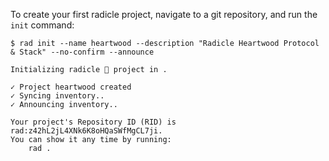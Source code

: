 
To create your first radicle project, navigate to a git repository, and run
the `init` command:

```
$ rad init --name heartwood --description "Radicle Heartwood Protocol & Stack" --no-confirm --announce

Initializing radicle 👾 project in .

✓ Project heartwood created
✓ Syncing inventory..
✓ Announcing inventory..

Your project's Repository ID (RID) is rad:z42hL2jL4XNk6K8oHQaSWfMgCL7ji.
You can show it any time by running:
    rad .
```
